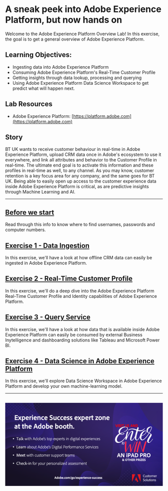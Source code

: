 # A sneak peek into Adobe Experience Platform, but now hands on

Welcome to the Adobe Experience Platform Overview Lab! In this exercise, the goal is to get a general overview of Adobe Experience Platform. 


## Learning Objectives:

* Ingesting data into Adobe Experience Platform
* Consuming Adobe Experience Platform's Real-Time Customer Profile
* Getting insights through data lookup, processing and querying
* Using Adobe Experience Platform Data Science Workspace to get predict what will happen next.

## Lab Resources

- Adobe Experience Platform: [https://platform.adobe.com](https://platform.adobe.com)

## Story

BT UK wants to receive customer behaviour in real-time in Adobe Experience Platform, upload CRM data once in Adobe's ecosystem to use it everywhere, and link all attributes and behavior to the Customer Profile in real-time. The ultimate end goal is to activate this information and these profiles in real-time as well, to any channel.
As you may know, customer retention is a key focus area for any company, and the same goes for BT UK. 
Being able to easily open up access to the customer experience data inside Adobe Experience Platform is critical, as are predictive insights through Machine Learning and AI.

---

## [Before we start](./info.md)
Read through this info to know where to find usernames, passwords and computer numbers.

## [Exercise 1 - Data Ingestion](./data_ingestion/README.md)
In this exercise, we'll have a look at how offline CRM data can easily be ingested in Adobe Experience Platform.

## [Exercise 2 - Real-Time Customer Profile](./unified_profile/README.md)
In this exercise, we'll do a deep dive into the Adobe Experience Platform Real-Time Customer Profile and Identity capabilities of Adobe Experience Platform.

## [Exercise 3 - Query Service](./query_service/README.md)
In this exercise, we'll have a look at how data that is available inside Adobe Experience Platform can easily be consumed by external Business Inytelligence and dashboarding solutions like Tableau and Microsoft Power BI.

## [Exercise 4 - Data Science in Adobe Experience Platform](./dsw/README.md)
In this exercise, we'll explore Data Science Workspace in Adobe Experience Platform and develop your own machine-learning model.


---
![Go Back to All Tech Lab Content](./images/expsuccess.png)
---


